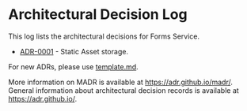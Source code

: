 # Architectural Decision Log

This log lists the architectural decisions for Forms Service. 

- [ADR-0001](https://github.com/cloud-gov/product/blob/master/adr/ADR-0001-static-assets.md) - Static Asset storage.

For new ADRs, please use [template.md](template.md).

More information on MADR is available at <https://adr.github.io/madr/>.
General information about architectural decision records is available at <https://adr.github.io/>.

